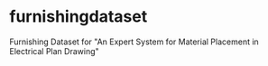 # furnishingdataset
Furnishing Dataset for "An Expert System for Material Placement in Electrical Plan Drawing"
